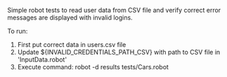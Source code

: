 Simple robot tests to read user data from CSV file and verify correct error messages are  displayed with invalid logins.

To run:
1. First put correct data in users.csv file
2. Update ${INVALID_CREDENTIALS_PATH_CSV} with path to CSV file in 'InputData.robot'
3. Execute command: robot -d results tests/Cars.robot